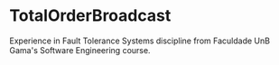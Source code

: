 TotalOrderBroadcast
===================

Experience in Fault Tolerance Systems discipline from Faculdade UnB Gama's Software Engineering course.
